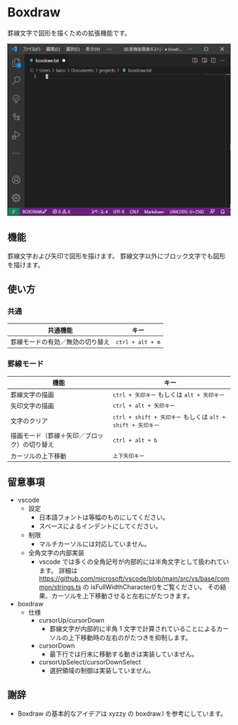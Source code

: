 # Boxdraw

罫線文字で図形を描くための拡張機能です。

![boxdraw](https://github.com/taizod1024/vscode-boxdraw-extension/blob/main/images/boxdraw.gif?raw=true)

## 機能

罫線文字および矢印で図形を描けます。
罫線文字以外にブロック文字でも図形を描けます。

## 使い方

### 共通

| 共通機能                         | キー             |
| -------------------------------- | ---------------- |
| 罫線モードの有効／無効の切り替え | `ctrl + alt + m` |

### 罫線モード

| 機能                                         | キー                                                        |
| -------------------------------------------- | ----------------------------------------------------------- |
| 罫線文字の描画                               | `ctrl + 矢印キー` もしくは `alt + 矢印キー`                 |
| 矢印文字の描画                               | `ctrl + alt + 矢印キー`                                     |
| 文字のクリア                                 | `ctrl + shift + 矢印キー` もしくは `alt + shift + 矢印キー` |
| 描画モード（罫線＋矢印／ブロック）の切り替え | `ctrl + alt + b`                                            |
| カーソルの上下移動                           | `上下矢印キー`                                              |

## 留意事項

- vscode
  - 設定
    - 日本語フォントは等幅のものにしてください。
    - スペースによるインデントにしてください。
  - 制限
    - マルチカーソルには対応していません。
  - 全角文字の内部実装
    - vscode では多くの全角記号が内部的には半角文字として扱われています。
      詳細は https://github.com/microsoft/vscode/blob/main/src/vs/base/common/strings.ts の isFullWidthCharacter()をご覧ください。
      その結果、カーソルを上下移動させると左右にがたつきます。
- boxdraw
  - 仕様
    - cursorUp/cursorDown
      - 罫線文字が内部的に半角 1 文字で計算されていることによるカーソルの上下移動時の左右のがたつきを抑制します。
    - cursorDown
      - 最下行では行末に移動する動きは実装していません。
    - cursorUpSelect/cursorDownSelect
      - 選択領域の制御は実装していません。

## 謝辞

- Boxdraw の基本的なアイデアは xyzzy の boxdraw.l を参考にしています。
